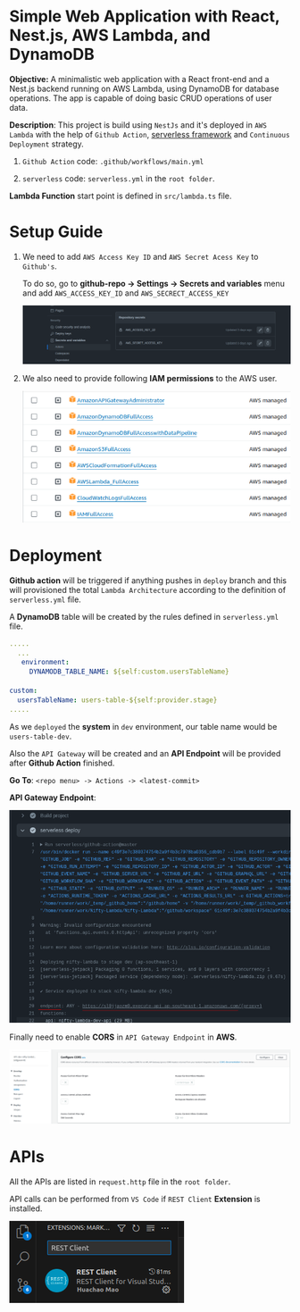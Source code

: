 # Simple Web Application with React, Nest.js, AWS Lambda, and DynamoDB

**Objective:** A minimalistic web application with a React front-end and a
Nest.js backend running on AWS Lambda, using DynamoDB for database operations.
The app is capable of doing basic CRUD operations of user data.

**Description**: This project is build using `NestJs` and it's deployed in `AWS Lambda` with the help of `Github Action`, [serverless framework](https://www.serverless.com/) and `Continuous Deployment` strategy. 

1. `Github Action` code: `.github/workflows/main.yml` 

2. `serverless` code: `serverless.yml` in the `root folder`.

**Lambda Function** start point is defined in `src/lambda.ts` file.

# Setup Guide
1. We need to add `AWS Access Key ID` and `AWS Secret Acess Key` to `Github's`.
   
   To do so, go to **github-repo -> Settings -> Secrets and variables**  menu and add `AWS_ACCESS_KEY_ID` and `AWS_SECRECT_ACCESS_KEY` 

   ![Github Secrets and variables](img/aws_secrets.png)

2. We also need to provide following **IAM permissions** to the AWS user.
   
   ![](img/IAMs.png)

# Deployment
**Github action** will be triggered if anything pushes in `deploy` branch and this will provisioned the total `Lambda Architecture` according to the definition of `serverless.yml` file.

A **DynamoDB** table will be created by the rules defined in `serverless.yml` file.

```yml
.....
  ...
   environment:
     DYNAMODB_TABLE_NAME: ${self:custom.usersTableName}

custom:
  usersTableName: users-table-${self:provider.stage}
.....
```
As we `deployed` the **system** in `dev` environment, our table name would be `users-table-dev`.

Also the `API Gateway` will be created and an **API Endpoint** will be provided after **Github Action** finished. 

**Go To**: `<repo menu> -> Actions -> <latest-commit>`

**API Gateway Endpoint**:

![api gateway endpoint](img/API_GW_EP.png)

Finally need to enable **CORS** in `API Gateway Endpoint` in **AWS**. 

![cors setting in api gw](img/CORS.png)

# APIs
All the APIs are listed in `request.http` file in the `root folder`.

API calls can be performed from `VS Code` if `REST Client` **Extension** is installed.

![REST Client](img/rest_client.png)